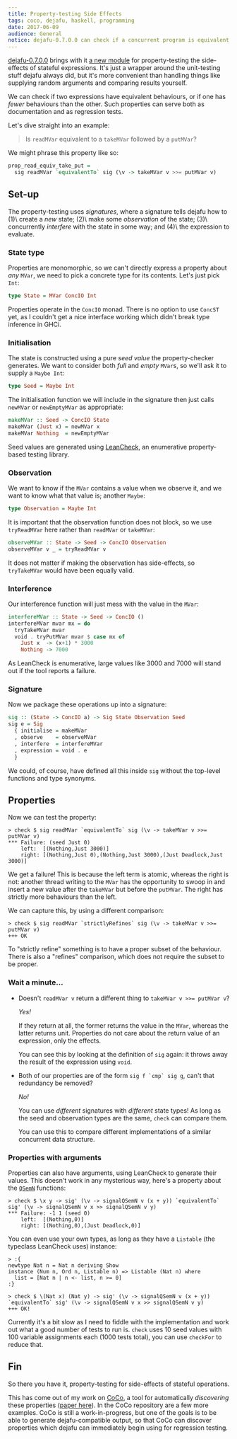 ```yaml
---
title: Property-testing Side Effects
tags: coco, dejafu, haskell, programming
date: 2017-06-09
audience: General
notice: dejafu-0.7.0.0 can check if a concurrent program is equivalent to or a refinement of another, using observational equivalence of side-effects.
---
```


[dejafu-0.7.0.0][] brings with it [a new module][] for
property-testing the side-effects of stateful expressions.  It's just
a wrapper around the unit-testing stuff dejafu always did, but it's
more convenient than handling things like supplying random arguments
and comparing results yourself.

We can check if two expressions have equivalent behaviours, or if one
has *fewer* behaviours than the other.  Such properties can serve both
as documentation and as regression tests.

Let's dive straight into an example:

> Is `readMVar` equivalent to a `takeMVar` followed by a `putMVar`?

We might phrase this property like so:

```haskell
prop_read_equiv_take_put =
  sig readMVar `equivalentTo` sig (\v -> takeMVar v >>= putMVar v)
```

[dejafu-0.7.0.0]: https://hackage.haskell.org/package/dejafu-0.7.0.0
[a new module]: http://hackage.haskell.org/package/dejafu-0.7.0.0/docs/Test-DejaFu-Refinement.html

## Set-up

The property-testing uses *signatures*, where a signature tells dejafu
how to (1)\ create a *new* state; (2)\ make some *observation* of the
state; (3)\ concurrently *interfere* with the state in some way; and
(4)\ the expression to evaluate.

### State type

Properties are monomorphic, so we can't directly express a property
about *any* `MVar`, we need to pick a concrete type for its contents.
Let's just pick `Int`:

```haskell
type State = MVar ConcIO Int
```

Properties operate in the `ConcIO` monad.  There is no option to use
`ConcST` yet, as I couldn't get a nice interface working which didn't
break type inference in GHCi.

### Initialisation

The state is constructed using a pure *seed value* the
property-checker generates.  We want to consider both *full* and
*empty* `MVar`s, so we'll ask it to supply a `Maybe Int`:

```haskell
type Seed = Maybe Int
```

The initialisation function we will include in the signature then just
calls `newMVar` or `newEmptyMVar` as appropriate:

```haskell
makeMVar :: Seed -> ConcIO State
makeMVar (Just x) = newMVar x
makeMVar Nothing  = newEmptyMVar
```

Seed values are generated using [LeanCheck][], an enumerative
property-based testing library.

[LeanCheck]: https://hackage.haskell.org/package/leancheck

### Observation

We want to know if the `MVar` contains a value when we observe it, and
we want to know what that value is; another `Maybe`:

```haskell
type Observation = Maybe Int
```

It is important that the observation function does not block, so we
use `tryReadMVar` here rather than `readMVar` or `takeMVar`:

```haskell
observeMVar :: State -> Seed -> ConcIO Observation
observeMVar v _ = tryReadMVar v
```

It does not matter if making the observation has side-effects, so
`tryTakeMVar` would have been equally valid.

### Interference

Our interference function will just mess with the value in the `MVar`:

```haskell
interfereMVar :: State -> Seed -> ConcIO ()
interfereMVar mvar mx = do
  tryTakeMVar mvar
  void . tryPutMVar mvar $ case mx of
    Just x  -> (x+1) * 3000
    Nothing -> 7000
```

As LeanCheck is enumerative, large values like 3000 and 7000 will
stand out if the tool reports a failure.

### Signature

Now we package these operations up into a signature:

```haskell
sig :: (State -> ConcIO a) -> Sig State Observation Seed
sig e = Sig
  { initialise = makeMVar
  , observe    = observeMVar
  , interfere  = interfereMVar
  , expression = void . e
  }
```

We could, of course, have defined all this inside `sig` without the
top-level functions and type synonyms.

## Properties

Now we can test the property:

```
> check $ sig readMVar `equivalentTo` sig (\v -> takeMVar v >>= putMVar v)
*** Failure: (seed Just 0)
    left:  [(Nothing,Just 3000)]
    right: [(Nothing,Just 0),(Nothing,Just 3000),(Just Deadlock,Just 3000)]
```

We get a failure!  This is because the left term is atomic, whereas
the right is not: another thread writing to the `MVar` has the
opportunity to swoop in and insert a new value after the `takeMVar`
but before the `putMVar`.  The right has strictly more behaviours than
the left.

We can capture this, by using a different comparison:

```
> check $ sig readMVar `strictlyRefines` sig (\v -> takeMVar v >>= putMVar v)
+++ OK
```

To "strictly refine" something is to have a proper subset of the
behaviour.  There is also a "refines" comparison, which does not
require the subset to be proper.

### Wait a minute...

- Doesn't `readMVar v` return a different thing to `takeMVar v >>= putMVar v`?

    *Yes!*

    If they return at all, the former returns the value in the `MVar`,
    whereas the latter returns unit.  Properties do not care about the
    return value of an expression, only the effects.

    You can see this by looking at the definition of `sig` again: it
    throws away the result of the expression using `void`.

- Both of our properties are of the form ``sig f `cmp` sig g``, can't that redundancy be removed?

    *No!*

    You can use *different* signatures with *different* state types!
    As long as the seed and observation types are the same, `check`
    can compare them.

    You can use this to compare different implementations of a similar
    concurrent data structure.

### Properties with arguments

Properties can also have arguments, using LeanCheck to generate their
values.  This doesn't work in any mysterious way, here's a property
about the [`QSemN`][] functions:

```
> check $ \x y -> sig' (\v -> signalQSemN v (x + y)) `equivalentTo` sig' (\v -> signalQSemN v x >> signalQSemN v y)
*** Failure: -1 1 (seed 0)
    left:  [(Nothing,0)]
    right: [(Nothing,0),(Just Deadlock,0)]
```

You can even use your own types, as long as they have a `Listable`
(the typeclass LeanCheck uses) instance:

```
> :{
newtype Nat n = Nat n deriving Show
instance (Num n, Ord n, Listable n) => Listable (Nat n) where
  list = [Nat n | n <- list, n >= 0]
:}

> check $ \(Nat x) (Nat y) -> sig' (\v -> signalQSemN v (x + y)) `equivalentTo` sig' (\v -> signalQSemN v x >> signalQSemN v y)
+++ OK!
```

Currently it's a bit slow as I need to fiddle with the implementation
and work out what a good number of tests to run is.  `check` uses 10
seed values with 100 variable assignments each (1000 tests total), you
can use `checkFor` to reduce that.

[`QSemN`]: https://hackage.haskell.org/package/concurrency-1.1.2.1/docs/Control-Concurrent-Classy-QSemN.html

## Fin

So there you have it, property-testing for side-effects of stateful
operations.

This has come out of my work on [CoCo][], a tool for automatically
*discovering* these properties ([paper here][]).  In the CoCo
repository are a few more examples.  CoCo is still a work-in-progress,
but one of the goals is to be able to generate dejafu-compatible
output, so that CoCo can discover properties which dejafu can
immediately begin using for regression testing.

[CoCo]: https://github.com/barrucadu/coco
[paper here]: https://www.barrucadu.co.uk/publications/coco-tfp17-prelim.pdf
